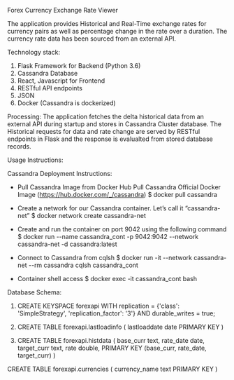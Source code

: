 Forex Currency Exchange Rate Viewer

The application provides Historical and Real-Time exchange rates for currency pairs as well as percentage change in the rate over a duration.
The currency rate data has been sourced from an external API.

Technology stack:
1. Flask Framework for Backend (Python 3.6)
2. Cassandra Database
3. React, Javascript for Frontend 
4. RESTful API endpoints
5. JSON
6. Docker (Cassandra is dockerized)

Processing:
The application fetches the delta historical data from an external API during startup and stores in Cassandra Cluster database. 
The Historical requests for data and rate change are served by RESTful endpoints in Flask and the response is evalualted from stored database records.

Usage Instructions:

Cassandra Deployment Instructions:
- Pull Cassandra Image from Docker Hub
Pull Cassandra Official Docker Image (https://hub.docker.com/_/cassandra)
     $ docker pull cassandra 

- Create a network for our Cassandra container. Let’s call it “cassandra-net”
    $ docker network create cassandra-net

- Create and run the container on port 9042 using the following command
    $ docker run --name cassandra_cont  -p 9042:9042 --network cassandra-net -d cassandra:latest

- Connect to Cassandra from cqlsh
    $ docker run -it --network cassandra-net --rm cassandra cqlsh cassandra_cont 

 - Container shell access 
    $ docker exec -it cassandra_cont  bash


Database Schema:
1. CREATE KEYSPACE forexapi WITH replication = {'class': 'SimpleStrategy', 'replication_factor': '3'}  AND durable_writes = true;

2. CREATE TABLE forexapi.lastloadinfo (
    lastloaddate date PRIMARY KEY
)

3. CREATE TABLE forexapi.histdata (
    base_curr text,
    rate_date date,
    target_curr text,
    rate double,
    PRIMARY KEY (base_curr, rate_date, target_curr)
)

CREATE TABLE forexapi.currencies (
    currency_name text PRIMARY KEY
)






